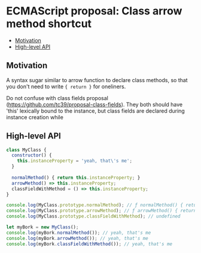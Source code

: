 # ECMAScript proposal: Class arrow method shortcut
- [Motivation](#motivation)
- [High-level API](#high-level-api)

## Motivation

A syntax sugar similar to arrow function to declare class methods, so that you don't need to write `{ return }` for oneliners.

Do not confuse with class fields proposal (https://github.com/tc39/proposal-class-fields).
They both should have 'this' lexically bound to the instance, but class fields are declared during instance creation while 

## High-level API

```js
class MyClass {
  constructor() {
    this.instanceProperty = 'yeah, that\'s me';
  }
  
  normalMethod() { return this.instanceProperty; }
  arrowMethod() => this.instanceProperty;
  classFieldWithMethod = () => this.instanceProperty;
}

console.log(MyClass.prototype.normalMethod); // ƒ normalMethod() { return this.instanceProperty; }
console.log(MyClass.prototype.arrowMethod); // ƒ arrowMethod() { return this.instanceProperty; }
console.log(MyClass.prototype.classFieldWithMethod); // undefined

let myBork = new MyClass();
console.log(myBork.normalMethod()); // yeah, that's me
console.log(myBork.arrowMethod()); // yeah, that's me
console.log(myBork.classFieldWithMethod()); // yeah, that's me
```
